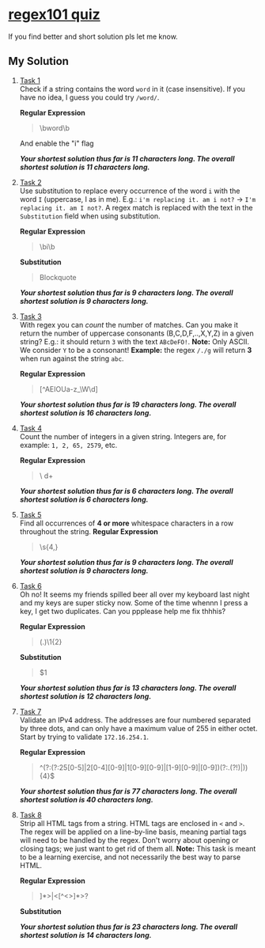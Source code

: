 
#  [regex101 quiz](https://regex101.com/quiz)
If you find better and short solution pls let me know.

## My Solution

 1. [Task 1](https://regex101.com/quiz/1) <br>
Check if a string contains the word `word` in it (case insensitive). If you have no idea, I guess you could try `/word/`.
		
	**Regular Expression**
	> \bword\b <br>
	
 	And enable the "i" flag

    ***Your shortest solution thus far is **11** characters long. The overall shortest solution is **11** characters long.***

2. [Task 2](https://regex101.com/quiz/2) <br>
Use substitution to replace every occurrence of the word `i` with the word `I` (uppercase, I as in me). E.g.: `i'm replacing it. am i not?` -> `I'm replacing it. am I not?`. A regex match is replaced with the text in the `Substitution` field when using substitution.
	
   **Regular Expression**
	> \bi\b
	
	**Substitution**
	> Blockquote

    ***Your shortest solution thus far is **9** characters long. The overall shortest solution is **9** characters long.***

3. [Task 3](https://regex101.com/quiz/3) <br>
With regex you can _count_ the number of matches. Can you make it return the number of uppercase consonants (B,C,D,F,..,X,Y,Z) in a given string? E.g.: it should return `3` with the text `ABcDeFO!`. **Note:** Only ASCII. We consider `Y` to be a consonant! **Example:** the regex `/./g` will return **3** when run against the string `abc`.
	
   **Regular Expression**
	> [^AEIOUa-z_\W\d]
	
	***Your shortest solution thus far is **19** characters long. The overall shortest solution is **16** characters long.***

4. [Task 4](https://regex101.com/quiz/4) <br>
Count the number of integers in a given string. Integers are, for example: `1, 2, 65, 2579`, etc.
	
   **Regular Expression**
	> \	d+
	
	***Your shortest solution thus far is **6** characters long. The overall shortest solution is **6** characters long.***

5. [Task 5](https://regex101.com/quiz/5) <br>
Find all occurrences of **4 or more** whitespace characters in a row throughout the string.
   **Regular Expression**
	> \s{4,}
	
	***Your shortest solution thus far is **9** characters long. The overall shortest solution is **9** characters long.***

6. [Task 6](https://regex101.com/quiz/6) <br>
Oh no! It seems my friends spilled beer all over my keyboard last night and my keys are super sticky now. Some of the time whennn I press a key, I get two duplicates. Can you ppplease help me fix thhhis?
	
   **Regular Expression**
	> (.)\1{2}
	
	**Substitution**
	> $1
	
	***Your shortest solution thus far is **13** characters long. The overall shortest solution is **12** characters long.***

7. [Task 7](https://regex101.com/quiz/7) <br>
Validate an IPv4 address. The addresses are four numbered separated by three dots, and can only have a maximum value of 255 in either octet. Start by trying to validate `172.16.254.1`.
	
   **Regular Expression**
	> ^(?:(?:25[0-5]|2[0-4][0-9]|1[0-9][0-9]|[1-9][0-9]|[0-9])(?:\.(?!$)|$)){4}$
	
	***Your shortest solution thus far is **77** characters long. The overall shortest solution is **40** characters long.***

8. [Task 8](https://regex101.com/quiz/8) <br>
Strip all HTML tags from a string. HTML tags are enclosed in `<` and `>`. The regex will be applied on a line-by-line basis, meaning partial tags will need to be handled by the regex. Don't worry about opening or closing tags; we just want to get rid of them all. **Note:** This task is meant to be a learning exercise, and not necessarily the best way to parse HTML.
	
   **Regular Expression**
	> <?[^<>]*>|<[^<>]*>?
	
	**Substitution**
	>  

	***Your shortest solution thus far is **23** characters long. The overall shortest solution is **14** characters long.***
